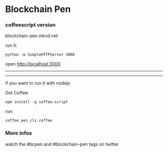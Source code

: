 # Blockchain Pen
### coffeescript version

blockchain-pen.mkvd.net

run it:

    python -m SimpleHTTPServer 3000


open <http://localhost:3000>



---



---

if you want to run it with nodejs

Get Coffee:

    npm install -g coffee-script


run:

    coffee pen_cli.coffee

### More infos

watch the #bcpen and #blockchain-pen tags on twitter
